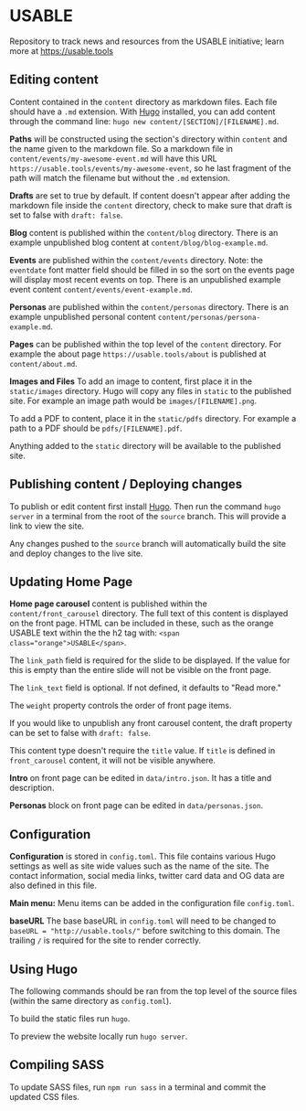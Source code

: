 # USABLE
Repository to track news and resources from the USABLE initiative; learn more at https://usable.tools

## Editing content
Content contained in the `content` directory as markdown files. Each file should have a `.md` extension. With [Hugo](https://gohugo.io/) installed, you can add content through the command line: `hugo new content/[SECTION]/[FILENAME].md`.

**Paths** will be constructed using the section's directory within `content` and the name given to the markdown file. So a markdown file in `content/events/my-awesome-event.md` will have this URL `https://usable.tools/events/my-awesome-event`, so he last fragment of the path will match the filename but without the `.md` extension.

**Drafts** are set to true by default. If content doesn't appear after adding the markdown file inside the `content` directory, check to make sure that draft is set to false with `draft: false`.

**Blog** content is published within the `content/blog` directory. There is an example unpublished blog content at `content/blog/blog-example.md`.

**Events** are published within the `content/events` directory.
Note: the `eventdate` font matter field should be filled in so the sort on the events page will display most recent events on top. There is an unpublished example event content `content/events/event-example.md`.

**Personas** are published within the `content/personas` directory. There is an example unpublished personal content `content/personas/persona-example.md`.

**Pages** can be published within the top level of the `content` directory. For example the about page `https://usable.tools/about` is published at `content/about.md`.

**Images and Files**
To add an image to content, first place it in the `static/images` directory. Hugo will copy any files in `static` to the published site. For example an image path would be `images/[FILENAME].png`.

To add a PDF to content, place it in the `static/pdfs` directory. For example a path to a PDF should be `pdfs/[FILENAME].pdf`.

Anything added to the `static` directory will be available to the published site.

## Publishing content / Deploying changes

To publish or edit content first install [Hugo](https://gohugo.io/). Then run the command `hugo server` in a terminal from the root of the `source` branch. This will provide a link to view the site.  

Any changes pushed to the `source` branch will automatically build the site and deploy changes to the live site.

## Updating Home Page
**Home page carousel** content is published within the `content/front_carousel` directory. The full text of this content is displayed on the front page. HTML can be included in these, such as the orange USABLE text within the the h2 tag with: `<span class="orange">USABLE</span>`.

The `link_path` field is required for the slide to be displayed. If the value for this is empty than the entire slide will not be visible on the front page.

The `link_text` field is optional. If not defined, it defaults to "Read more."

The `weight` property controls the order of front page items.

If you would like to unpublish any front carousel content, the draft property can be set to false with `draft: false`.

This content type doesn't require the `title` value. If `title` is defined in `front_carousel` content, it will not be visible anywhere.

**Intro** on front page can be edited in `data/intro.json`. It has a title and description.

**Personas** block on front page can be edited in `data/personas.json`.

## Configuration

**Configuration** is stored in `config.toml`. This file contains various Hugo settings as well as site wide values such as the name of the site. The contact information, social media links, twitter card data and OG data are also defined in this file.

**Main menu:** Menu items can be added in the configuration file `config.toml`.

**baseURL**
The base baseURL in `config.toml` will need to be changed to `baseURL = "http://usable.tools/"` before switching to this domain. The trailing `/` is required for the site to render correctly.

## Using Hugo
The following commands should be ran from the top level of the source files (within the same directory as `config.toml`).

To build the static files run `hugo`.

To preview the website locally run `hugo server`.

## Compiling SASS
To update SASS files, run `npm run sass` in a terminal and commit the updated CSS files.
